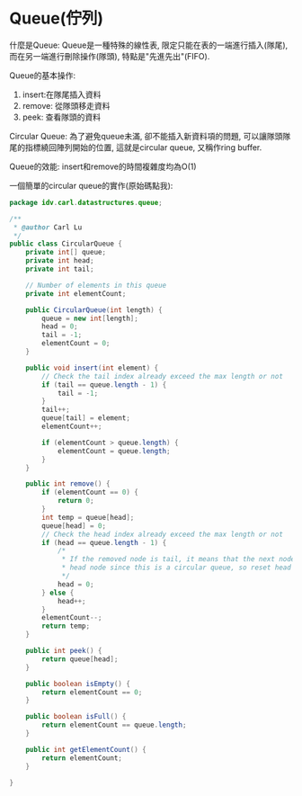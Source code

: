 # Queue\(佇列\)

什麼是Queue: Queue是一種特殊的線性表, 限定只能在表的一端進行插入\(隊尾\), 而在另一端進行刪除操作\(隊頭\), 特點是"先進先出"\(FIFO\).

Queue的基本操作:

1. insert:在隊尾插入資料
2. remove: 從隊頭移走資料
3. peek: 查看隊頭的資料

Circular Queue: 為了避免queue未滿, 卻不能插入新資料項的問題, 可以讓隊頭隊尾的指標繞回陣列開始的位置, 這就是circular queue, 又稱作ring buffer.

Queue的效能: insert和remove的時間複雜度均為O\(1\)

一個簡單的circular queue的實作\(原始碼點我\):

```java
package idv.carl.datastructures.queue;

/**
 * @author Carl Lu
 */
public class CircularQueue {
    private int[] queue;
    private int head;
    private int tail;

    // Number of elements in this queue
    private int elementCount;

    public CircularQueue(int length) {
        queue = new int[length];
        head = 0;
        tail = -1;
        elementCount = 0;
    }

    public void insert(int element) {
        // Check the tail index already exceed the max length or not
        if (tail == queue.length - 1) {
            tail = -1;
        }
        tail++;
        queue[tail] = element;
        elementCount++;

        if (elementCount > queue.length) {
            elementCount = queue.length;
        }
    }

    public int remove() {
        if (elementCount == 0) {
            return 0;
        }
        int temp = queue[head];
        queue[head] = 0;
        // Check the head index already exceed the max length or not
        if (head == queue.length - 1) {
            /*
             * If the removed node is tail, it means that the next node will be removed must be the
             * head node since this is a circular queue, so reset head index to 0.
             */
            head = 0;
        } else {
            head++;
        }
        elementCount--;
        return temp;
    }

    public int peek() {
        return queue[head];
    }

    public boolean isEmpty() {
        return elementCount == 0;
    }

    public boolean isFull() {
        return elementCount == queue.length;
    }

    public int getElementCount() {
        return elementCount;
    }

}

```



